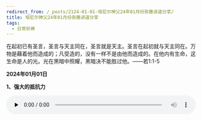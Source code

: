 ```yaml
---
redirect_from: /_posts/2124-01-01-培尼尔神父24年01月份弥撒讲道分享/
title: 培尼尔神父24年01月份弥撒讲道分享
tags:
  - 日常祈祷
---
```


在起初已有圣言，圣言与天主同在，圣言就是天主。圣言在起初就与天主同在。万物是藉着他而造成的；凡受造的，没有一样不是由他而造成的。在他内有生命，这生命是人的光。光在黑暗中照耀，黑暗决不能胜过他。——若1:1-5

**2024年01月01日**

**1、强大的抵抗力**

<audio id="audio" style="width: 100%;height:50px;" controls="controls" preload="none">
      <source id="mp3" src="/2024.01/audio/240101dd.mp3">
</audio>
